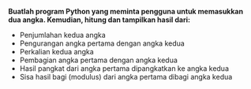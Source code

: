 **Buatlah program Python yang meminta pengguna untuk memasukkan dua angka. Kemudian, hitung dan tampilkan hasil dari:**

- Penjumlahan kedua angka
- Pengurangan angka pertama dengan angka kedua
- Perkalian kedua angka
- Pembagian angka pertama dengan angka kedua
- Hasil pangkat dari angka pertama dipangkatkan ke angka kedua
- Sisa hasil bagi (modulus) dari angka pertama dibagi angka kedua